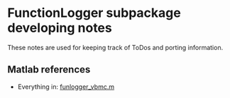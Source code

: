 # FunctionLogger subpackage developing notes

These notes are used for keeping track of ToDos and porting information.

## Matlab references
- Everything in: [funlogger_vbmc.m](https://github.com/lacerbi/vbmc/blob/master/misc/funlogger_vbmc.m)
